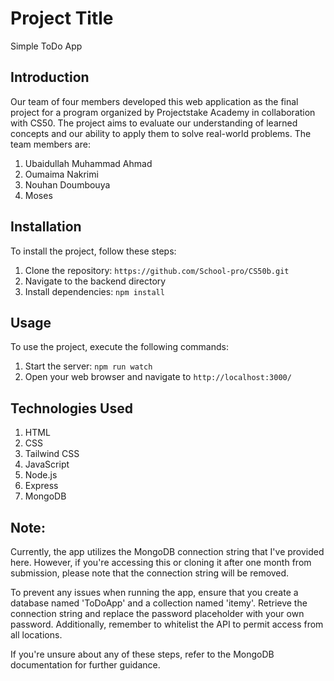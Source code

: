 # Project Title
Simple ToDo App

## Introduction
Our team of four members developed this web application as the final project for a program organized by Projectstake Academy in collaboration with CS50. The project aims to evaluate our understanding of learned concepts and our ability to apply them to solve real-world problems.
The team members are:
1. Ubaidullah Muhammad Ahmad
2. Oumaima Nakrimi
3. Nouhan Doumbouya
4. Moses

## Installation

To install the project, follow these steps:

1. Clone the repository: `https://github.com/School-pro/CS50b.git`
2. Navigate to the backend directory
3. Install dependencies: `npm install`

## Usage

To use the project, execute the following commands:
1. Start the server: `npm run watch`
2. Open your web browser and navigate to `http://localhost:3000/`

## Technologies Used

1. HTML
2. CSS
3. Tailwind CSS
4. JavaScript
5. Node.js
6. Express
7. MongoDB

## Note:

Currently, the app utilizes the MongoDB connection string that I've provided here. However, if you're accessing this or cloning it after one month from submission, please note that the connection string will be removed.

To prevent any issues when running the app, ensure that you create a database named 'ToDoApp' and a collection named 'itemy'. Retrieve the connection string and replace the password placeholder with your own password. Additionally, remember to whitelist the API to permit access from all locations.

If you're unsure about any of these steps, refer to the MongoDB documentation for further guidance.

